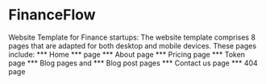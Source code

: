 # FinanceFlow
Website Template for Finance startups:
The website template comprises 8 pages that are adapted for both desktop and mobile devices. These pages include: 
*** Home 
*** page 
*** About page 
*** Pricing page 
*** Token page 
*** Blog pages and 
*** Blog post pages 
*** Contact us page 
*** 404 page
